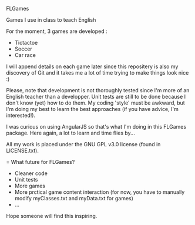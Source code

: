 FLGames

Games I use in class to teach English

For the moment, 3 games are developed :
- Tictactoe
- Soccer
- Car race

I will append details on each game later since this repositery is also my discovery of Git and it takes me a lot of time trying to make things look nice :)

Please, note that development is not thoroughly tested since I'm more of an English teacher than a developper. Unit tests are still to be done because I don't know (yet) how to do them. My coding 'style' must be awkward, but I'm doing my best to learn the best approaches (if you have advice, I'm interested!).

I was curious on using AngularJS so that's what I'm doing in this FLGames package. Here again, a lot to learn and time flies by...

All my work is placed under the GNU GPL v3.0 license (found in LICENSE.txt).

= What future for FLGames?
- Cleaner code
- Unit tests
- More games
- More prctical game content interaction (for now, you have to manually modify myClasses.txt and myData.txt for games)
- ...

Hope someone will find this inspiring.
